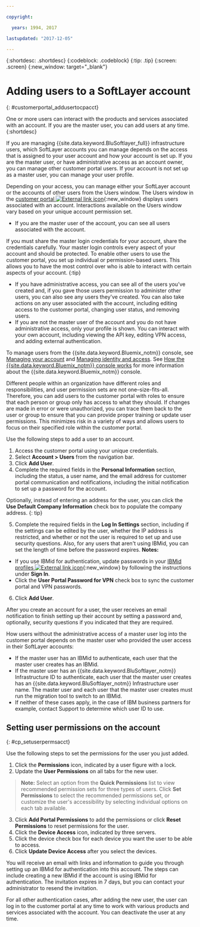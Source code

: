 ```yaml
---

copyright:

  years: 1994, 2017

lastupdated: "2017-12-05"

---
```


{:shortdesc: .shortdesc}
{:codeblock: .codeblock}
{:tip: .tip}
{:screen: .screen}
{:new_window: target="_blank"}


# Adding users to a SoftLayer account
{: #customerportal_addusertocpacct}

One or more users can interact with the products and services associated with an account. If you are the master user, you can add users at any time.
{:shortdesc}

If you are managing {{site.data.keyword.BluSoftlayer_full}} infrastructure users, which SoftLayer accounts you can manage depends on the access that is assigned to your user account and how your account is set up. If you are the master user, or have administrative access as an account owner, you can manage other customer portal users. If your account is not set up as a master user, you can manage your user profile.

Depending on your access, you can manage either your SoftLayer account or the accounts of other users from the Users window. The Users window in the [customer portal ![External link icon](../icons/launch-glyph.svg)](https://control.softlayer.com/){:new_window} displays users associated with an account. Interactions available on the Users window vary based on your unique account permission set.
  * If you are the master user of the account, you can see all users associated with the account.

  If you must share the master login credentials for your account, share the credentials carefully. Your master login controls every aspect of your account and should be protected. To enable other users to use the customer portal, you set up individual or permission-based users. This allows you to have the most control over who is able to interact with certain aspects of your account.
  {:tip}
  * If you have administrative access, you can see all of the users you’ve created and, if you gave those users permission to administer other users, you can also see any users they’ve created. You can also take actions on any user associated with the account, including editing access to the customer portal, changing user status, and removing users.
  * If you are not the master user of the account and you do not have administrative access, only your profile is shown.  You can interact with your own account, including viewing the API key, editing VPN access, and adding external authentication.

To manage users from the {{site.data.keyword.Bluemix_notm}} console, see [Managing your account](/docs/admin/adminpublic.html#signing-up-for-ibm-cloud) and [Managing identity and access](/docs/iam/quickstart.html#getstarted). See [How the {{site.data.keyword.Bluemix_notm}} console works](/docs/overview/ui.html#ui) for more information about the {{site.data.keyword.Bluemix_notm}} console.

Different people within an organization have different roles and responsibilities, and user permission sets are not one–size-fits-all. Therefore, you can add users to the customer portal with roles to ensure that each person or group only has access to what they should. If changes are made in error or were unauthorized, you can trace them back to the user or group to ensure that you can provide proper training or update user permissions. This minimizes risk in a variety of ways and allows users to focus on their specified role within the customer portal.

Use the following steps to add a user to an account.

1. Access the customer portal using your unique credentials.
2. Select **Account > Users** from the navigation bar.
3. Click **Add User**.
4. Complete the required fields in the **Personal Information** section, including the status, a user name, and the email address for customer portal communication and notifications, including the initial notification to set up a password for the account.

  Optionally, instead of entering an address for the user, you can click the **Use Default Company Information** check box to populate the company address.
  {: tip}

5. Complete the required fields in the **Log In Settings** section, including if the settings can be edited by the user, whether the IP address is restricted, and whether or not the user is required to set up and use security questions. Also, for any users that aren't using IBMid, you can set the length of time before the password expires.
**Notes:**
* If you use IBMid for authentication, update passwords in your [IBMid profiles ![External link icon](../icons/launch-glyph.svg)](https://www.ibm.com/account/profile){:new_window} by following the instructions under **Sign In**.
* Click the **User Portal Password for VPN** check box to sync the customer portal and VPN passwords.
6. Click **Add User**.

After you create an account for a user, the user receives an email notification to finish setting up their account by setting a password and, optionally, security questions if you indicated that they are required.

How users without the administrative access of a master user log into the customer portal depends on the master user who provided the user access in their SoftLayer accounts:
  * If the master user has an IBMid to authenticate, each user that the master user creates has an IBMid.
  * If the master user has an {{site.data.keyword.BluSoftlayer_notm}} Infrastructure ID to authenticate, each user that the master user creates has an {{site.data.keyword.BluSoftlayer_notm}} Infrastructure user name. The master user and each user that the master user creates must run the migration tool to switch to an IBMid.
  * If neither of these cases apply, in the case of IBM business partners for example, contact Support to determine which user ID to use.

## Setting user permissions on the account
{: #cp_setuserpermsacct}

Use the following steps to set the permissions for the user you just added.

1. Click the **Permissions** icon, indicated by a user figure with a lock.
2. Update the **User Permissions** on all tabs for the new user.
> **Note:** Select an option from the **Quick Permissions** list to view recommended permission sets for three types of users. Click **Set Permissions** to select the recommended permissions set, or customize the user's accessibility by selecting individual options on each tab available.
3. Click **Add Portal Permissions** to add the permissions or click **Reset Permissions** to reset permissions for the user.
4. Click the **Device Access** icon, indicated by three servers.
5. Click the device check box for each device you want the user to be able to access.
6. Click **Update Device Access** after you select the devices.

You will receive an email with links and information to guide you through setting up an IBMid for authentication into this account. The steps can include creating a new IBMid if the account is using IBMid for authentication. The invitation expires in 7 days, but you can contact your administrator to resend the invitation.

For all other authentication cases, after adding the new user, the user can log in to the customer portal at any time to work with various products and services associated with the account. You can deactivate the user at any time.
